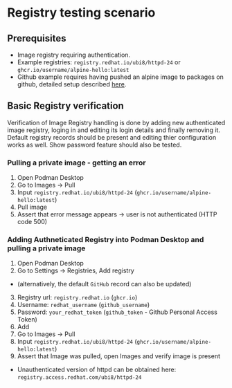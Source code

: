 # Registry testing scenario

## Prerequisites
- Image registry requiring authentication.
- Example registries: `registry.redhat.io/ubi8/httpd-24` or `ghcr.io/username/alpine-hello:latest`
- Github example requires having pushed an alpine image to packages on github, detailed setup described 
[here](https://github.com/odockal/podman-desktop-qe/blob/main/docs/howtos/registries-and-images/creating-image-ghcr.md).

## Basic Registry verification
Verification of Image Registry handling is done by adding new authenticated image registry, loging in and editing its login details and finally removing it. 
Default registry records should be present and editing thier configuration works as well. Show password feature should also be tested.

### Pulling a private image - getting an error
1. Open Podman Desktop
2. Go to Images -> Pull
3. Input `registry.redhat.io/ubi8/httpd-24` (`ghcr.io/username/alpine-hello:latest`)
4. Pull image
5. Assert that error message appears -> user is not authenticated (HTTP code 500)

### Adding Authneticated Registry into Podman Desktop and pulling a private image
1. Open Podman Desktop
2. Go to Settings -> Registries, Add registry 
* (alternatively, the default `GitHub` record can also be updated)
3. Registry url: `registry.redhat.io` (`ghcr.io`)
4. Username: `redhat_username` (`github_username`)
5. Password: `your_redhat_token` (`github_token` - Github Personal Access Token)
6. Add
7. Go to Images -> Pull
8. Input `registry.redhat.io/ubi8/httpd-24` (`ghcr.io/username/alpine-hello:latest`)
9. Assert that Image was pulled, open Images and verify image is present

* Unauthenticated version of httpd can be obtained here: `registry.access.redhat.com/ubi8/httpd-24`